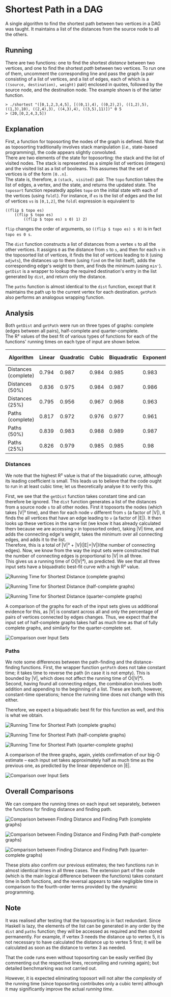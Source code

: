 # Shortest Path in a DAG
A single algorithm to find the shortest path between two vertices in a DAG was taught. It maintains a list of the distances from the source node to all the others.

## Running
There are two functions: one to find the shortest *distance* between two vertices, and one to find the shortest *path* between two vertices. To run one of them, uncomment the corresponding line and pass the graph (a pair consisting of a list of vertices, and a list of edges, each of which is a `((source, destination), weight)` pair) enclosed in quotes, followed by the source node, and the destination node. The example shown is of the latter function.
```
> ./shortest "([0,1,2,3,4,5], [((0,1),4), ((0,2),2), ((1,2),5), ((1,3),10), ((2,4),3), ((4,3),4), ((3,5),11)])" 0 5
> (20,[0,2,4,3,5])
```

## Explanation
First, a function for toposorting the nodes of the graph is defined. Note that as toposorting traditionally involves stack manipulation (*i.e.*, state-based programming), the code appears slightly convoluted.  
There are two elements of the state for toposorting: the stack and the list of visited nodes. The stack is represented as a simple list of vertices (integers) and the visited list as a list of booleans. This assumes that the set of vertices is of the form `[0..n]`.  
The state is, therefore, a `(stack, visited)` pair. The `topo` function takes the list of edges, a vertex, and the state, and returns the updated state. The `toposort` function repeatedly applies `topo` on the initial state with each of the vertices (using `foldl`). For instance, if `es` is the list of edges and the list of vertices `vs` is `[0,1,2]`, the `foldl` expression is equivalent to
```
((flip $ topo es)
    ((flip $ topo es) 
        ((flip $ topo es) s 0) 1) 2)
```
`flip` changes the order of arguments, so `((flip $ topo es) s 0)` is in fact `topo es 0 s`.  

The `dist` function constructs a list of distances from a vertex `s` to all the other vertices. It assigns `0` as the distance from `s` to `s`, and then for each `v` in the toposorted list of vertices, it finds the list of vertices leading to it (using `adjwts`), the distances up to them (using `find` on the list itself), adds the corresponding edge's weight to them, and finds the minimum (using `min'`).  
`getDist` is a wrapper to lookup the required destination's entry in the list generated by `dist`, and return only the distance.  

The `paths` function is almost identical to the `dist` function, except that it maintains the path up to the current vertex for each destination. `getPath` also performs an analogous wrapping function.

## Analysis
Both `getDist` and `getPath` were run on three types of graphs: complete (edges between all pairs), half-complete and quarter-complete.  
The R² values of the best fit of various types of functions for each of the functions' running times on each type of input are shown below.  

Algorithm            | Linear | Quadratic | Cubic | Biquadratic | Exponential | Power Series | Logarithmic  
-------------------- | ------ | --------- | ----- | ----------- | ----------- | ------------ | -----------  
Distances (complete) | 0.794  | 0.987     | 0.984 | 0.985       | 0.983       | 0.764        | 0.433  
Distances (50%)      | 0.836  | 0.975     | 0.984 | 0.987       | 0.986       | 0.732        | 0.474  
Distances (25%)      | 0.795  | 0.956     | 0.967 | 0.968       | 0.963       | 0.655        | 0.438   
Paths (complete)     | 0.817  | 0.972     | 0.976 | 0.977       | 0.961       | 0.768        | 0.452  
Paths (50%)          | 0.839  | 0.983     | 0.988 | 0.989       | 0.987       | 0.72         | 0.472  
Paths (25%)          | 0.826  | 0.979     | 0.985 | 0.985       | 0.98        | 0.66         | 0.463  

### Distances
We note that the highest R² value is that of the biquadratic curve, although its leading coefficient is small. This leads us to believe that the code ought to run in at least cubic time; let us theoretically analyse it to verify this.  

First, we see that the `getDist` function takes constant time and can therefore be ignored. The `dist` function generates a list of the distances from a source node `s` to all other nodes. First it toposorts the nodes (which takes |V|³ time), and then for each node `v` different from `s` (a factor of |V|), it finds the all vertices that have an edge leading to `v` (a factor of |E|). It then looks up these vertices in the same list (we know it has already calculated them because we are accessing `v` in toposorted order), taking |V| time, and adds the connecting edge's weight, takes the minimum over all connecting edges, and adds it to the list.  
Therefore, this is a total of |V|³ + |V|(|E|+|V|)(the number of connecting edges). Now, we know from the way the input sets were constructed that the number of connecting edges is proportional to |V| in all three.  
This gives us a running time of O(|V|⁴), as predicted. We see that all three input sets have a biquadratic best-fit curve with a high R² value.  

![Running Time for Shortest Distance (complete graphs)](Dist100.png)  

![Running Time for Shortest Distance (half-complete graphs)](Dist50.png)  

![Running Time for Shortest Distance (quarter-complete graphs)](Dist25.png)  

A comparison of the graphs for each of the input sets gives us additional evidence for this, as |V| is constant across all and only the percentage of pairs of vertices connected by edges changes. Thus, we expect that the input set of half-complete graphs takes half as much time as that of fully complete graphs, and similarly for the quarter-complete set.  

![Comparison over Input Sets](CompDist.png)

### Paths
We note some differences between the path-finding and the distance-finding functions. First, the wrapper function `getPath` does not take constant time; it takes time to reverse the path (in case it is not empty). This is bounded by |V|, which does not affect the running time of O(|V|⁴).  
Second, having found all connecting edges, the combination involves both addition and appending to the beginning of a list. These are both, however, constant-time operations; hence the running time does not change with this either.  

Therefore, we expect a biquadratic best fit for this function as well, and this is what we obtain.  

![Running Time for Shortest Path (complete graphs)](Path100.png)  

![Running Time for Shortest Path (half-complete graphs)](Path50.png)  

![Running Time for Shortest Path (quarter-complete graphs)](Path25.png)  

A comparison of the three graphs, again, yields confirmation of our big-O estimate – each input set takes approximately half as much time as the previous one, as predicted by the linear dependence on |E|.  

![Comparison over Input Sets](CompPath.png)

## Overall Comparisons
We can compare the running times on each input set separately, between the functions for finding distance and finding path.  

![Comparison between Finding Distance and Finding Path (complete graphs)](Comp100.png)  

![Comparison between Finding Distance and Finding Path (half-complete graphs)](Comp50.png)  

![Comparison between Finding Distance and Finding Path (quarter-complete graphs)](Comp25.png)  

These plots also confirm our previous estimates; the two functions run in almost identical times in all three cases. The extension part of the code (which is the main logical difference between the functions) takes constant time in both functions, and the reversal appears to take negligible time in comparison to the fourth-order terms provided by the dynamic programming.  


## Note
It was realised after testing that the toposorting is in fact redundant. Since Haskell is lazy, the elements of the list can be generated in any order by the `dist` and `paths` function; they will be accessed as required and then stored permanently. For example, if vertex 3 needs the distance up to vertex 5, it is not necessary to have calculated the distance up to vertex 5 first; it will be calculated as soon as the distance to vertex 3 as needed.  

That the code runs even without toposorting can be easily verified (by commenting out the respective lines, recompiling and running again); but detailed benchmarking was not carried out.  

However, it is expected eliminating toposort will not alter the *complexity* of the running time (since toposorting contributes only a cubic term) although it may significantly improve the actual *running time*.
